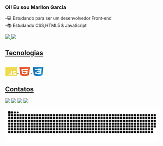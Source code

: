 ### Oi! Eu sou Marllon Garcia


-💻 Estudando para ser um desenvolvedor Front-end <br>
-📚 Estudando CSS,HTML5 & JavaScript

 <div>
  <a href="https://github.com/marllonGarcia">
  <img height="180em" src="https://github-readme-stats.vercel.app/api?username=marllonGarcia&show_icons=true&theme=highcontrast&include_all_commits=true&count_private=true"/>
  <img height="180em" src="https://github-readme-stats.vercel.app/api/top-langs/?username=marllonGarcia&layout=compact&langs_count=7&theme=highcontrast"/>
</div>
 
 ## Tecnologias
  <div style="display: inline_block"><br>
  <img align="center" alt="JS" height="30" width="40" src="https://raw.githubusercontent.com/devicons/devicon/master/icons/javascript/javascript-plain.svg">
  <img align="center" alt="HTML" height="30" width="40" src="https://raw.githubusercontent.com/devicons/devicon/master/icons/html5/html5-original.svg">
  <img align="center" alt="CSS" height="30" width="40" src="https://raw.githubusercontent.com/devicons/devicon/master/icons/css3/css3-original.svg">
</div>
  
  ## Contatos
  
  <div>
  <a href="https://www.instagram.com/marllon.py" target="_blank"><img src="https://img.shields.io/badge/-Instagram-%23E4405F?style=for-the-badge&logo=instagram&logoColor=white" target="_blank"></a>
  <a href = "mailto:marllongarcia6@gmail.com"><img src="https://img.shields.io/badge/-Gmail-%23333?style=for-the-badge&logo=gmail&logoColor=white" target="_blank"></a>
  <a href="https://www.linkedin.com/in/marllon-garcia-9b51b8148" target="_blank"><img src="https://img.shields.io/badge/-LinkedIn-%230077B5?style=for-the-badge&logo=linkedin&logoColor=white" target="_blank"></a> 
   <a href = "https://api.whatsapp.com/send/?phone=55011932184553&text&app_absent=0" ><img src="https://img.shields.io/badge/WhatsApp-25D366?style=for-the-badge&logo=whatsapp&logoColor=white" target="_blank"></a> 
  </div>
 
 ![Snake animation](https://github.com/marllonGarcia/marllonGarcia/blob/output/github-contribution-grid-snake.svg)
  
